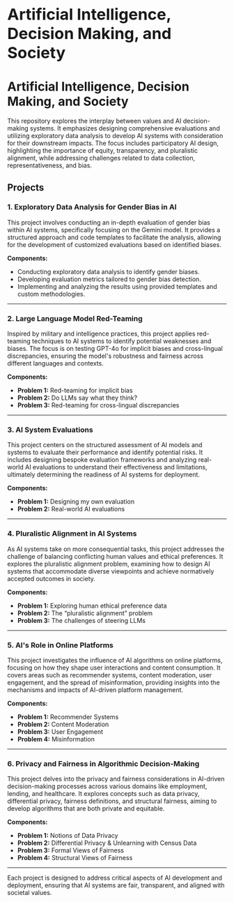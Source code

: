 # <span style="font-size:36px;">Artificial Intelligence, Decision Making, and Society</span>

# Artificial Intelligence, Decision Making, and Society

This repository explores the interplay between values and AI decision-making systems. It emphasizes designing comprehensive evaluations and utilizing exploratory data analysis to develop AI systems with consideration for their downstream impacts. The focus includes participatory AI design, highlighting the importance of equity, transparency, and pluralistic alignment, while addressing challenges related to data collection, representativeness, and bias.

## Projects

### 1. Exploratory Data Analysis for Gender Bias in AI

This project involves conducting an in-depth evaluation of gender bias within AI systems, specifically focusing on the Gemini model. It provides a structured approach and code templates to facilitate the analysis, allowing for the development of customized evaluations based on identified biases.

**Components:**
- Conducting exploratory data analysis to identify gender biases.
- Developing evaluation metrics tailored to gender bias detection.
- Implementing and analyzing the results using provided templates and custom methodologies.

---

### 2. Large Language Model Red-Teaming

Inspired by military and intelligence practices, this project applies red-teaming techniques to AI systems to identify potential weaknesses and biases. The focus is on testing GPT-4o for implicit biases and cross-lingual discrepancies, ensuring the model's robustness and fairness across different languages and contexts.

**Components:**
- **Problem 1:** Red-teaming for implicit bias
- **Problem 2:** Do LLMs say what they think?
- **Problem 3:** Red-teaming for cross-lingual discrepancies

---

### 3. AI System Evaluations

This project centers on the structured assessment of AI models and systems to evaluate their performance and identify potential risks. It includes designing bespoke evaluation frameworks and analyzing real-world AI evaluations to understand their effectiveness and limitations, ultimately determining the readiness of AI systems for deployment.

**Components:**
- **Problem 1:** Designing my own evaluation
- **Problem 2:** Real-world AI evaluations

---

### 4. Pluralistic Alignment in AI Systems

As AI systems take on more consequential tasks, this project addresses the challenge of balancing conflicting human values and ethical preferences. It explores the pluralistic alignment problem, examining how to design AI systems that accommodate diverse viewpoints and achieve normatively accepted outcomes in society.

**Components:**
- **Problem 1:** Exploring human ethical preference data
- **Problem 2:** The “pluralistic alignment” problem
- **Problem 3:** The challenges of steering LLMs

---

### 5. AI's Role in Online Platforms

This project investigates the influence of AI algorithms on online platforms, focusing on how they shape user interactions and content consumption. It covers areas such as recommender systems, content moderation, user engagement, and the spread of misinformation, providing insights into the mechanisms and impacts of AI-driven platform management.

**Components:**
- **Problem 1:** Recommender Systems
- **Problem 2:** Content Moderation
- **Problem 3:** User Engagement
- **Problem 4:** Misinformation

---

### 6. Privacy and Fairness in Algorithmic Decision-Making

This project delves into the privacy and fairness considerations in AI-driven decision-making processes across various domains like employment, lending, and healthcare. It explores concepts such as data privacy, differential privacy, fairness definitions, and structural fairness, aiming to develop algorithms that are both private and equitable.

**Components:**
- **Problem 1:** Notions of Data Privacy
- **Problem 2:** Differential Privacy & Unlearning with Census Data
- **Problem 3:** Formal Views of Fairness
- **Problem 4:** Structural Views of Fairness

---

Each project is designed to address critical aspects of AI development and deployment, ensuring that AI systems are fair, transparent, and aligned with societal values.
